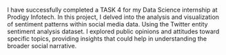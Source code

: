 I have successfully completed a TASK 4 for my Data Science internship at Prodigy Infotech. In this project, I delved into the analysis and visualization of sentiment patterns within social media data. Using the Twitter entity sentiment analysis dataset. I explored public opinions and attitudes toward specific topics, providing insights that could help in understanding the broader social narrative.

